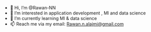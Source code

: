 - 👋 Hi, I’m @Rawan-NN
- 👀 I’m interested in application development , Ml and data science
- 🌱 I’m currently learning Ml & data science
- 📫 Reach me via my email: Rawan.n.alajmi@gmail.com

<!---
Rawan-NN/Rawan-NN is a ✨ special ✨ repository because its `README.md` (this file) appears on your GitHub profile.
You can click the Preview link to take a look at your changes.
--->
